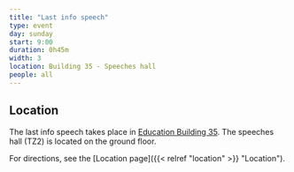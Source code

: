 ```yaml
---
title: "Last info speech"
type: event
day: sunday
start: 9:00
duration: 0h45m
width: 3
location: Building 35 - Speeches hall
people: all
---
```


## Location
The last info speech takes place in [Education Building 35](https://map.tudelftcampus.nl/poi/education-building-35/).
The speeches hall (TZ2) is located on the ground floor.

For directions, see the [Location page]({{< relref "location" >}} "Location").
